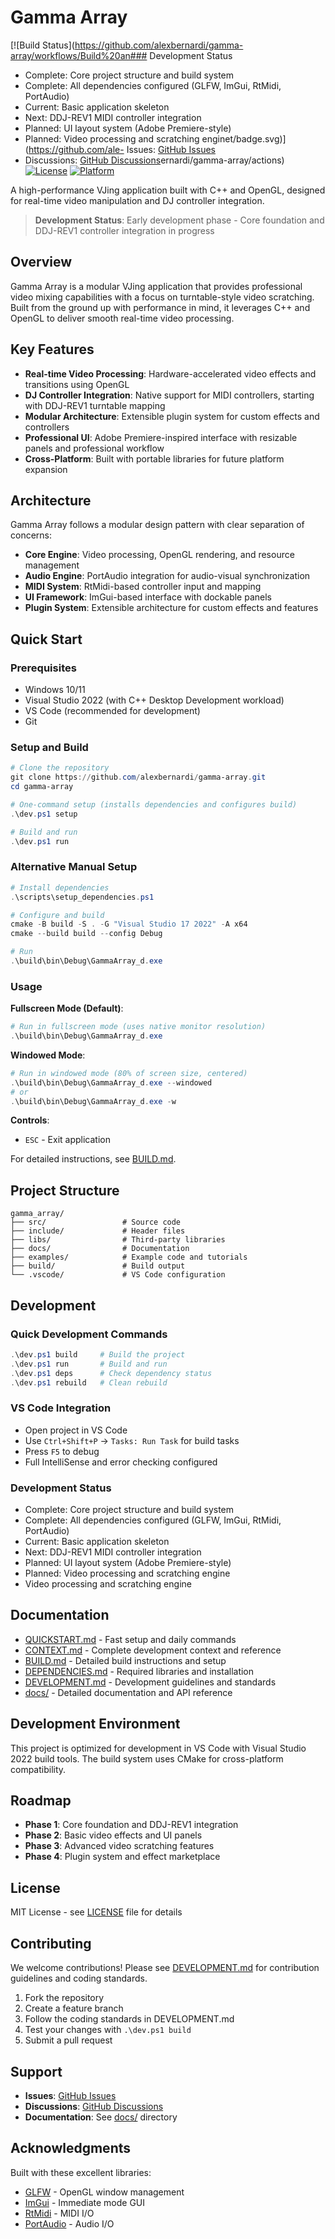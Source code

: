 # Gamma Array

[![Build Status](https://github.com/alexbernardi/gamma-array/workflows/Build%20an### Development Status
- Complete: Core project structure and build system
- Complete: All dependencies configured (GLFW, ImGui, RtMidi, PortAudio)
- Current: Basic application skeleton
- Next: DDJ-REV1 MIDI controller integration
- Planned: UI layout system (Adobe Premiere-style)
- Planned: Video processing and scratching enginet/badge.svg)](https://github.com/ale- Issues: [GitHub Issues](https://github.com/alexbernardi/gamma-array/issues)
- Discussions: [GitHub Discussions](https://github.com/alexbernardi/gamma-array/discussions)ernardi/gamma-array/actions)
[![License](https://img.shields.io/badge/license-MIT-blue.svg)](LICENSE)
[![Platform](https://img.shields.io/badge/platform-Windows-lightgrey.svg)](https://github.com/alexbernardi/gamma-array)

A high-performance VJing application built with C++ and OpenGL, designed for real-time video manipulation and DJ controller integration.

> **Development Status**: Early development phase - Core foundation and DDJ-REV1 controller integration in progress

## Overview

Gamma Array is a modular VJing application that provides professional video mixing capabilities with a focus on turntable-style video scratching. Built from the ground up with performance in mind, it leverages C++ and OpenGL to deliver smooth real-time video processing.

## Key Features

- **Real-time Video Processing**: Hardware-accelerated video effects and transitions using OpenGL
- **DJ Controller Integration**: Native support for MIDI controllers, starting with DDJ-REV1 turntable mapping
- **Modular Architecture**: Extensible plugin system for custom effects and controllers
- **Professional UI**: Adobe Premiere-inspired interface with resizable panels and professional workflow
- **Cross-Platform**: Built with portable libraries for future platform expansion

## Architecture

Gamma Array follows a modular design pattern with clear separation of concerns:

- **Core Engine**: Video processing, OpenGL rendering, and resource management
- **Audio Engine**: PortAudio integration for audio-visual synchronization
- **MIDI System**: RtMidi-based controller input and mapping
- **UI Framework**: ImGui-based interface with dockable panels
- **Plugin System**: Extensible architecture for custom effects and features

## Quick Start

### Prerequisites
- Windows 10/11
- Visual Studio 2022 (with C++ Desktop Development workload)
- VS Code (recommended for development)
- Git

### Setup and Build
```powershell
# Clone the repository
git clone https://github.com/alexbernardi/gamma-array.git
cd gamma-array

# One-command setup (installs dependencies and configures build)
.\dev.ps1 setup

# Build and run
.\dev.ps1 run
```

### Alternative Manual Setup
```powershell
# Install dependencies
.\scripts\setup_dependencies.ps1

# Configure and build
cmake -B build -S . -G "Visual Studio 17 2022" -A x64
cmake --build build --config Debug

# Run
.\build\bin\Debug\GammaArray_d.exe
```

### Usage

**Fullscreen Mode (Default)**:
```powershell
# Run in fullscreen mode (uses native monitor resolution)
.\build\bin\Debug\GammaArray_d.exe
```

**Windowed Mode**:
```powershell
# Run in windowed mode (80% of screen size, centered)
.\build\bin\Debug\GammaArray_d.exe --windowed
# or
.\build\bin\Debug\GammaArray_d.exe -w
```

**Controls**:
- `ESC` - Exit application

For detailed instructions, see [BUILD.md](BUILD.md).

## Project Structure

```
gamma_array/
├── src/                 # Source code
├── include/             # Header files
├── libs/                # Third-party libraries
├── docs/                # Documentation
├── examples/            # Example code and tutorials
├── build/               # Build output
└── .vscode/             # VS Code configuration
```

## Development

### Quick Development Commands
```powershell
.\dev.ps1 build     # Build the project
.\dev.ps1 run       # Build and run
.\dev.ps1 deps      # Check dependency status
.\dev.ps1 rebuild   # Clean rebuild
```

### VS Code Integration
- Open project in VS Code
- Use `Ctrl+Shift+P` → `Tasks: Run Task` for build tasks
- Press `F5` to debug
- Full IntelliSense and error checking configured

### Development Status
- Complete: Core project structure and build system
- Complete: All dependencies configured (GLFW, ImGui, RtMidi, PortAudio)
- Current: Basic application skeleton
- Next: DDJ-REV1 MIDI controller integration
- Planned: UI layout system (Adobe Premiere-style)
- Planned: Video processing and scratching engine
- Video processing and scratching engine

## Documentation

- [QUICKSTART.md](QUICKSTART.md) - Fast setup and daily commands
- [CONTEXT.md](CONTEXT.md) - Complete development context and reference
- [BUILD.md](BUILD.md) - Detailed build instructions and setup
- [DEPENDENCIES.md](DEPENDENCIES.md) - Required libraries and installation
- [DEVELOPMENT.md](DEVELOPMENT.md) - Development guidelines and standards
- [docs/](docs/) - Detailed documentation and API reference

## Development Environment

This project is optimized for development in VS Code with Visual Studio 2022 build tools. The build system uses CMake for cross-platform compatibility.

## Roadmap

- **Phase 1**: Core foundation and DDJ-REV1 integration
- **Phase 2**: Basic video effects and UI panels
- **Phase 3**: Advanced video scratching features
- **Phase 4**: Plugin system and effect marketplace

## License

MIT License - see [LICENSE](LICENSE) file for details

## Contributing

We welcome contributions! Please see [DEVELOPMENT.md](DEVELOPMENT.md) for contribution guidelines and coding standards.

1. Fork the repository
2. Create a feature branch
3. Follow the coding standards in DEVELOPMENT.md
4. Test your changes with `.\dev.ps1 build`
5. Submit a pull request

## Support

- **Issues**: [GitHub Issues](https://github.com/your-username/gamma-array/issues)
- **Discussions**: [GitHub Discussions](https://github.com/your-username/gamma-array/discussions)
- **Documentation**: See [docs/](docs/) directory

## Acknowledgments

Built with these excellent libraries:
- [GLFW](https://www.glfw.org/) - OpenGL window management
- [ImGui](https://github.com/ocornut/imgui) - Immediate mode GUI
- [RtMidi](https://github.com/thestk/rtmidi) - MIDI I/O
- [PortAudio](http://portaudio.com/) - Audio I/O